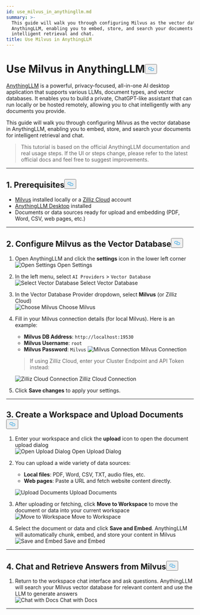 ```yaml
---
id: use_milvus_in_anythingllm.md
summary: >-
  This guide will walk you through configuring Milvus as the vector database in
  AnythingLLM, enabling you to embed, store, and search your documents for
  intelligent retrieval and chat.
title: Use Milvus in AnythingLLM
---
```

<h1 id="Use-Milvus-in-AnythingLLM" class="common-anchor-header">Use Milvus in AnythingLLM<button data-href="#Use-Milvus-in-AnythingLLM" class="anchor-icon" translate="no">
      <svg translate="no"
        aria-hidden="true"
        focusable="false"
        height="20"
        version="1.1"
        viewBox="0 0 16 16"
        width="16"
      >
        <path
          fill="#0092E4"
          fill-rule="evenodd"
          d="M4 9h1v1H4c-1.5 0-3-1.69-3-3.5S2.55 3 4 3h4c1.45 0 3 1.69 3 3.5 0 1.41-.91 2.72-2 3.25V8.59c.58-.45 1-1.27 1-2.09C10 5.22 8.98 4 8 4H4c-.98 0-2 1.22-2 2.5S3 9 4 9zm9-3h-1v1h1c1 0 2 1.22 2 2.5S13.98 12 13 12H9c-.98 0-2-1.22-2-2.5 0-.83.42-1.64 1-2.09V6.25c-1.09.53-2 1.84-2 3.25C6 11.31 7.55 13 9 13h4c1.45 0 3-1.69 3-3.5S14.5 6 13 6z"
        ></path>
      </svg>
    </button></h1><p><a href="https://anythingllm.com/">AnythingLLM</a> is a powerful, privacy-focused, all-in-one AI desktop application that supports various LLMs, document types, and vector databases. It enables you to build a private, ChatGPT-like assistant that can run locally or be hosted remotely, allowing you to chat intelligently with any documents you provide.</p>
<p>This guide will walk you through configuring Milvus as the vector database in AnythingLLM, enabling you to embed, store, and search your documents for intelligent retrieval and chat.</p>
<blockquote>
<p>This tutorial is based on the official AnythingLLM documentation and real usage steps. If the UI or steps change, please refer to the latest official docs and feel free to suggest improvements.</p>
</blockquote>
<hr>
<h2 id="1-Prerequisites" class="common-anchor-header">1. Prerequisites<button data-href="#1-Prerequisites" class="anchor-icon" translate="no">
      <svg translate="no"
        aria-hidden="true"
        focusable="false"
        height="20"
        version="1.1"
        viewBox="0 0 16 16"
        width="16"
      >
        <path
          fill="#0092E4"
          fill-rule="evenodd"
          d="M4 9h1v1H4c-1.5 0-3-1.69-3-3.5S2.55 3 4 3h4c1.45 0 3 1.69 3 3.5 0 1.41-.91 2.72-2 3.25V8.59c.58-.45 1-1.27 1-2.09C10 5.22 8.98 4 8 4H4c-.98 0-2 1.22-2 2.5S3 9 4 9zm9-3h-1v1h1c1 0 2 1.22 2 2.5S13.98 12 13 12H9c-.98 0-2-1.22-2-2.5 0-.83.42-1.64 1-2.09V6.25c-1.09.53-2 1.84-2 3.25C6 11.31 7.55 13 9 13h4c1.45 0 3-1.69 3-3.5S14.5 6 13 6z"
        ></path>
      </svg>
    </button></h2><ul>
<li><a href="https://milvus.io/docs/install-overview.md">Milvus</a> installed locally or a <a href="https://zilliz.com/cloud">Zilliz Cloud</a> account</li>
<li><a href="https://anythingllm.com/desktop">AnythingLLM Desktop</a> installed</li>
<li>Documents or data sources ready for upload and embedding (PDF, Word, CSV, web pages, etc.)</li>
</ul>
<hr>
<h2 id="2-Configure-Milvus-as-the-Vector-Database" class="common-anchor-header">2. Configure Milvus as the Vector Database<button data-href="#2-Configure-Milvus-as-the-Vector-Database" class="anchor-icon" translate="no">
      <svg translate="no"
        aria-hidden="true"
        focusable="false"
        height="20"
        version="1.1"
        viewBox="0 0 16 16"
        width="16"
      >
        <path
          fill="#0092E4"
          fill-rule="evenodd"
          d="M4 9h1v1H4c-1.5 0-3-1.69-3-3.5S2.55 3 4 3h4c1.45 0 3 1.69 3 3.5 0 1.41-.91 2.72-2 3.25V8.59c.58-.45 1-1.27 1-2.09C10 5.22 8.98 4 8 4H4c-.98 0-2 1.22-2 2.5S3 9 4 9zm9-3h-1v1h1c1 0 2 1.22 2 2.5S13.98 12 13 12H9c-.98 0-2-1.22-2-2.5 0-.83.42-1.64 1-2.09V6.25c-1.09.53-2 1.84-2 3.25C6 11.31 7.55 13 9 13h4c1.45 0 3-1.69 3-3.5S14.5 6 13 6z"
        ></path>
      </svg>
    </button></h2><ol>
<li>Open AnythingLLM and click the <strong>settings</strong> icon in the lower left corner<br>

  <span class="img-wrapper">
    <img translate="no" src="/docs/v2.6.x/assets/anythingllm_dashboard.png" alt="Open Settings" class="doc-image" id="open-settings" />
    <span>Open Settings</span>
  </span>
</li>
</ol>
<ol start="2">
<li><p>In the left menu, select <code translate="no">AI Providers</code> > <code translate="no">Vector Database</code>  <br>

  <span class="img-wrapper">
    <img translate="no" src="/docs/v2.6.x/assets/anythingllm_config.png" alt="Select Vector Database" class="doc-image" id="select-vector-database" />
    <span>Select Vector Database</span>
  </span>
</p></li>
<li><p>In the Vector Database Provider dropdown, select <strong>Milvus</strong> (or Zilliz Cloud)<br>

  <span class="img-wrapper">
    <img translate="no" src="/docs/v2.6.x/assets/anythingllm_vectordb.png" alt="Choose Milvus" class="doc-image" id="choose-milvus" />
    <span>Choose Milvus</span>
  </span>
</p></li>
<li><p>Fill in your Milvus connection details (for local Milvus). Here is an example:</p>
<ul>
<li><strong>Milvus DB Address</strong>: <code translate="no">http://localhost:19530</code></li>
<li><strong>Milvus Username</strong>: <code translate="no">root</code></li>
<li><strong>Milvus Password</strong>: <code translate="no">Milvus</code>

  <span class="img-wrapper">
    <img translate="no" src="/docs/v2.6.x/assets/anythingllm_milvus.png" alt="Milvus Connection" class="doc-image" id="milvus-connection" />
    <span>Milvus Connection</span>
  </span>
</li>
</ul>
<blockquote>
<p>If using Zilliz Cloud, enter your Cluster Endpoint and API Token instead:</p>
</blockquote>
<p>
  <span class="img-wrapper">
    <img translate="no" src="/docs/v2.6.x/assets/anythingllm_zilliz_cloud.png" alt="Zilliz Cloud Connection" class="doc-image" id="zilliz-cloud-connection" />
    <span>Zilliz Cloud Connection</span>
  </span>
</p></li>
<li><p>Click <strong>Save changes</strong> to apply your settings.</p></li>
</ol>
<hr>
<h2 id="3-Create-a-Workspace-and-Upload-Documents" class="common-anchor-header">3. Create a Workspace and Upload Documents<button data-href="#3-Create-a-Workspace-and-Upload-Documents" class="anchor-icon" translate="no">
      <svg translate="no"
        aria-hidden="true"
        focusable="false"
        height="20"
        version="1.1"
        viewBox="0 0 16 16"
        width="16"
      >
        <path
          fill="#0092E4"
          fill-rule="evenodd"
          d="M4 9h1v1H4c-1.5 0-3-1.69-3-3.5S2.55 3 4 3h4c1.45 0 3 1.69 3 3.5 0 1.41-.91 2.72-2 3.25V8.59c.58-.45 1-1.27 1-2.09C10 5.22 8.98 4 8 4H4c-.98 0-2 1.22-2 2.5S3 9 4 9zm9-3h-1v1h1c1 0 2 1.22 2 2.5S13.98 12 13 12H9c-.98 0-2-1.22-2-2.5 0-.83.42-1.64 1-2.09V6.25c-1.09.53-2 1.84-2 3.25C6 11.31 7.55 13 9 13h4c1.45 0 3-1.69 3-3.5S14.5 6 13 6z"
        ></path>
      </svg>
    </button></h2><ol>
<li><p>Enter your workspace and click the <strong>upload</strong> icon to open the document upload dialog<br>

  <span class="img-wrapper">
    <img translate="no" src="/docs/v2.6.x/assets/anythingllm_upload_file.png" alt="Open Upload Dialog" class="doc-image" id="open-upload-dialog" />
    <span>Open Upload Dialog</span>
  </span>
</p></li>
<li><p>You can upload a wide variety of data sources:</p>
<ul>
<li><strong>Local files</strong>: PDF, Word, CSV, TXT, audio files, etc.</li>
<li><strong>Web pages</strong>: Paste a URL and fetch website content directly.</li>
</ul>
<p>
  <span class="img-wrapper">
    <img translate="no" src="/docs/v2.6.x/assets/anythingllm_upload_interface.png" alt="Upload Documents" class="doc-image" id="upload-documents" />
    <span>Upload Documents</span>
  </span>
</p></li>
<li><p>After uploading or fetching, click <strong>Move to Workspace</strong> to move the document or data into your current workspace<br>

  <span class="img-wrapper">
    <img translate="no" src="/docs/v2.6.x/assets/anythingllm_move_to_workspace.png" alt="Move to Workspace" class="doc-image" id="move-to-workspace" />
    <span>Move to Workspace</span>
  </span>
</p></li>
<li><p>Select the document or data and click <strong>Save and Embed</strong>. AnythingLLM will automatically chunk, embed, and store your content in Milvus<br>

  <span class="img-wrapper">
    <img translate="no" src="/docs/v2.6.x/assets/anythingllm_save_and_embed.png" alt="Save and Embed" class="doc-image" id="save-and-embed" />
    <span>Save and Embed</span>
  </span>
</p></li>
</ol>
<hr>
<h2 id="4-Chat-and-Retrieve-Answers-from-Milvus" class="common-anchor-header">4. Chat and Retrieve Answers from Milvus<button data-href="#4-Chat-and-Retrieve-Answers-from-Milvus" class="anchor-icon" translate="no">
      <svg translate="no"
        aria-hidden="true"
        focusable="false"
        height="20"
        version="1.1"
        viewBox="0 0 16 16"
        width="16"
      >
        <path
          fill="#0092E4"
          fill-rule="evenodd"
          d="M4 9h1v1H4c-1.5 0-3-1.69-3-3.5S2.55 3 4 3h4c1.45 0 3 1.69 3 3.5 0 1.41-.91 2.72-2 3.25V8.59c.58-.45 1-1.27 1-2.09C10 5.22 8.98 4 8 4H4c-.98 0-2 1.22-2 2.5S3 9 4 9zm9-3h-1v1h1c1 0 2 1.22 2 2.5S13.98 12 13 12H9c-.98 0-2-1.22-2-2.5 0-.83.42-1.64 1-2.09V6.25c-1.09.53-2 1.84-2 3.25C6 11.31 7.55 13 9 13h4c1.45 0 3-1.69 3-3.5S14.5 6 13 6z"
        ></path>
      </svg>
    </button></h2><ol>
<li>Return to the workspace chat interface and ask questions. AnythingLLM will search your Milvus vector database for relevant content and use the LLM to generate answers<br>

  <span class="img-wrapper">
    <img translate="no" src="/docs/v2.6.x/assets/anythingllm_chat.png" alt="Chat with Docs" class="doc-image" id="chat-with-docs" />
    <span>Chat with Docs</span>
  </span>
</li>
</ol>
<hr>
